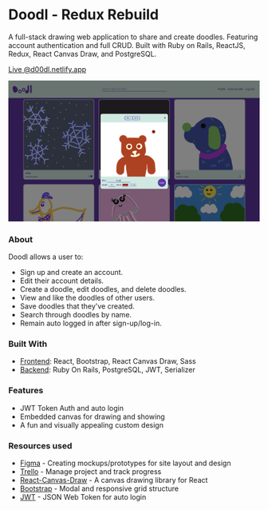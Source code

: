 # Doodl - Redux Rebuild 
A full-stack drawing web application to share and create doodles. Featuring account authentication and full CRUD. Built with Ruby on Rails, ReactJS, Redux, React Canvas Draw, and PostgreSQL.


[Live @d00dl.netlify.app](https://d00dl.netlify.app/) 
<br/>

<kbd>
    <a href="https://youtu.be/D8xgX4vnICM">
        <img src="https://github.com/jinnic/doodl-frontend/raw/master/public/doodl.jpg">
    </a>
</kbd>

### About ###

Doodl allows a user to:
* Sign up and create an account.
* Edit their account details.
* Create a doodle, edit doodles, and delete doodles.
* View and like the doodles of other users.
* Save doodles that they've created.
* Search through doodles by name.
* Remain auto logged in after sign-up/log-in.


### Built With ###
* [Frontend](https://github.com/aleksarad/doodl-frontend): React, Bootstrap, React Canvas Draw, Sass
* [Backend](https://github.com/jinnic/doodleApp-backend): Ruby On Rails, PostgreSQL, JWT, Serializer

### Features ###
* JWT Token Auth and auto login
* Embedded canvas for drawing and showing
* A fun and visually appealing custom design

### Resources used ###
* [Figma](https://www.figma.com/) - Creating mockups/prototypes for site layout and design
* [Trello](https://trello.com/) - Manage project and track progress
* [React-Canvas-Draw](https://github.com/embiem/react-canvas-draw) - A canvas drawing library for React
* [Bootstrap](https://getbootstrap.com/) - Modal and responsive grid structure
* [JWT](https://jwt.io/) - JSON Web Token for auto login

